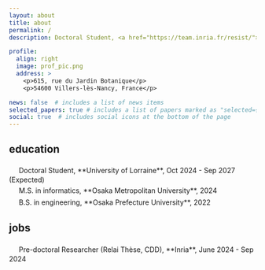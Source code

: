 ```yaml
---
layout: about
title: about
permalink: /
description: Doctoral Student, <a href="https://team.inria.fr/resist/">RESIST Team</a>

profile:
  align: right
  image: prof_pic.png
  address: >
    <p>615, rue du Jardin Botanique</p>
    <p>54600 Villers-lès-Nancy, France</p>

news: false  # includes a list of news items
selected_papers: true # includes a list of papers marked as "selected={true}"
social: true  # includes social icons at the bottom of the page
---
```


<h2>education</h2>
<i class="fas fa-graduation-cap" style="font-size: 20px; padding:10px;"></i> Doctoral Student, **University of Lorraine**, Oct 2024 - Sep 2027 (Expected)
<br>
<i class="fas fa-graduation-cap" style="font-size: 20px; padding:10px;"></i> M.S. in informatics, **Osaka Metropolitan University**, 2024
<br>
<i class="fas fa-graduation-cap" style="font-size: 20px; padding:10px;"></i> B.S. in engineering, **Osaka Prefecture University**, 2022


<h2>jobs</h2>
<i class="fas fa-briefcase" style="font-size: 20px; padding:10px;"></i> Pre-doctoral Researcher (Relai Thèse, CDD), **Inria**, June 2024 - Sep 2024
